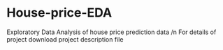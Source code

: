 # House-price-EDA
Exploratory Data Analysis of house price prediction data /n
For details of project download project description file
